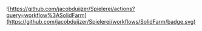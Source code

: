 ![https://github.com/jacobduijzer/Spielerei/actions?query=workflow%3ASolidFarm](https://github.com/jacobduijzer/Spielerei/workflows/SolidFarm/badge.svg) 
